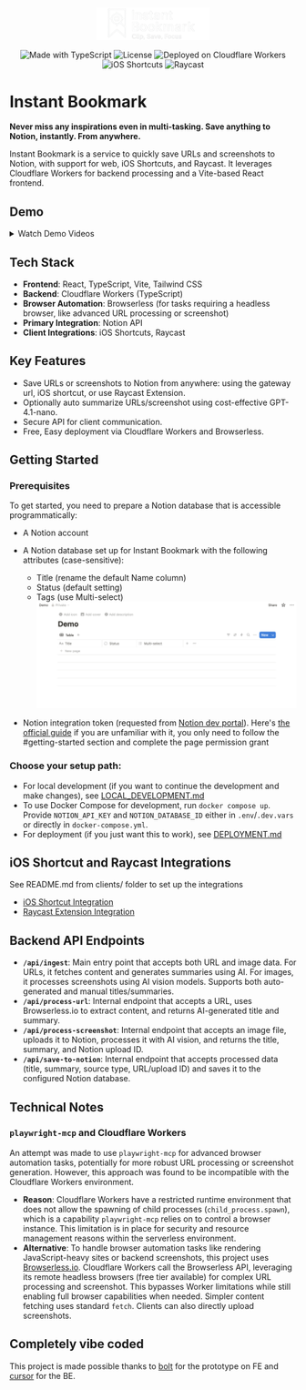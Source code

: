 <p align="center">
  <picture>
    <source media="(prefers-color-scheme: dark)" srcset="./public/logo-dark.png">
    <source media="(prefers-color-scheme: light)" srcset="./public/logo-light.png">
    <img alt="Instant Bookmark Logo" src="./public/logo-dark.png" width="200">
  </picture>
</p>

<p align="center">
  <!-- Made with TypeScript -->
  <img src="https://img.shields.io/badge/Made%20with-%F0%9F%92%BB%20TypeScript-blue?logo=typescript" alt="Made with TypeScript" />
  <!-- License -->
  <img src="https://img.shields.io/github/license/fyang0507/instant-bookmark?color=green" alt="License" />
  <!-- Cloudflare Workers -->
  <img src="https://img.shields.io/badge/Deployed%20on-Cloudflare%20Workers-orange?logo=cloudflare" alt="Deployed on Cloudflare Workers" />
  <!-- iOS Shortcuts -->
  <img src="https://img.shields.io/badge/iOS%20Shortcuts-000000?logo=apple" alt="iOS Shortcuts" />
  <!-- Raycast -->
  <img src="https://img.shields.io/badge/Raycast-FF6363?logo=raycast" alt="Raycast" />
</p>


<h1 align="left">Instant Bookmark </h1>

**Never miss any inspirations even in multi-tasking. Save anything to Notion, instantly. From anywhere.**

Instant Bookmark is a service to quickly save URLs and screenshots to Notion, with support for web, iOS Shortcuts, and Raycast. It leverages Cloudflare Workers for backend processing and a Vite-based React frontend.

## Demo

<details>
  <summary>Watch Demo Videos</summary>
  
  ### Raycast - Image
  <video controls src="https://github.com/user-attachments/assets/a20ce3b3-37a6-4a1d-a00c-e92ebee2b789" width="600"></video>
  
  ### iOS Shortcut - Screenshot
  <video controls src="https://github.com/user-attachments/assets/77164d27-2f7b-46ae-9c2c-a3878a5ebcb1" width="600"></video>
  
  ### iOS Shortcut - Web URL
  <video controls src="https://github.com/user-attachments/assets/3313cd82-6712-4647-b55a-2998c6751aa8" width="600"></video>
  
  ### Web UI - URL Saving
  <video controls src="https://github.com/user-attachments/assets/8a19c0b5-7abd-4e4a-9153-dbcf21f378d8" width="600"></video>
</details>

## Tech Stack

*   **Frontend**: React, TypeScript, Vite, Tailwind CSS
*   **Backend**: Cloudflare Workers (TypeScript)
*   **Browser Automation**: Browserless (for tasks requiring a headless browser, like advanced URL processing or screenshot)
*   **Primary Integration**: Notion API
*   **Client Integrations**: iOS Shortcuts, Raycast

## Key Features

*   Save URLs or screenshots to Notion from anywhere: using the gateway url, iOS shortcut, or use Raycast Extension.
*   Optionally auto summarize URLs/screenshot using cost-effective GPT-4.1-nano.
*   Secure API for client communication.
*   Free, Easy deployment via Cloudflare Workers and Browserless.

## Getting Started

### Prerequisites

To get started, you need to prepare a Notion database that is accessible programmatically:
*   A Notion account
*   A Notion database set up for Instant Bookmark with the following attributes (case-sensitive):
    - Title (rename the default Name column)
    - Status (default setting)
    - Tags (use Multi-select)
![notion-db-setup](./docs/notion-db-setup.png) 

* Notion integration token (requested from [Notion dev portal](https://developers.notion.com/)). Here's [the official guide](https://developers.notion.com/docs/create-a-notion-integration#getting-started) if you are unfamiliar with it, you only need to follow the #getting-started section and complete the page permission grant

### Choose your setup path:
*   For local development (if you want to continue the development and make changes), see [LOCAL_DEVELOPMENT.md](./docs/LOCAL_DEVELOPMENT.md)
*   To use Docker Compose for development, run `docker compose up`. Provide `NOTION_API_KEY` and `NOTION_DATABASE_ID` either in `.env`/`.dev.vars` or directly in `docker-compose.yml`.
*   For deployment (if you just want this to work), see [DEPLOYMENT.md](./docs/DEPLOYMENT.md)

## iOS Shortcut and Raycast Integrations
See README.md from clients/ folder to set up the integrations
*   [iOS Shortcut Integration](./clients/ios-shortcut/README.md)
*   [Raycast Extension Integration](./clients/raycast/README.md)

## Backend API Endpoints

*   **`/api/ingest`**: Main entry point that accepts both URL and image data. For URLs, it fetches content and generates summaries using AI. For images, it processes screenshots using AI vision models. Supports both auto-generated and manual titles/summaries.
*   **`/api/process-url`**: Internal endpoint that accepts a URL, uses Browserless.io to extract content, and returns AI-generated title and summary.
*   **`/api/process-screenshot`**: Internal endpoint that accepts an image file, uploads it to Notion, processes it with AI vision, and returns the title, summary, and Notion upload ID.
*   **`/api/save-to-notion`**: Internal endpoint that accepts processed data (title, summary, source type, URL/upload ID) and saves it to the configured Notion database.

## Technical Notes

### `playwright-mcp` and Cloudflare Workers

An attempt was made to use `playwright-mcp` for advanced browser automation tasks, potentially for more robust URL processing or screenshot generation. However, this approach was found to be incompatible with the Cloudflare Workers environment.

*   **Reason**: Cloudflare Workers have a restricted runtime environment that does not allow the spawning of child processes (`child_process.spawn`), which is a capability `playwright-mcp` relies on to control a browser instance. This limitation is in place for security and resource management reasons within the serverless environment.
*   **Alternative**: To handle browser automation tasks like rendering JavaScript-heavy sites or backend screenshots, this project uses [Browserless.io](https://www.browserless.io/). Cloudflare Workers call the Browserless API, leveraging its remote headless browsers (free tier available) for complex URL processing and screenshot. This bypasses Worker limitations while still enabling full browser capabilities when needed. Simpler content fetching uses standard `fetch`. Clients can also directly upload screenshots.

## Completely vibe coded
This project is made possible thanks to [bolt](https://bolt.new/) for the prototype on FE and [cursor](https://www.cursor.com/) for the BE.

